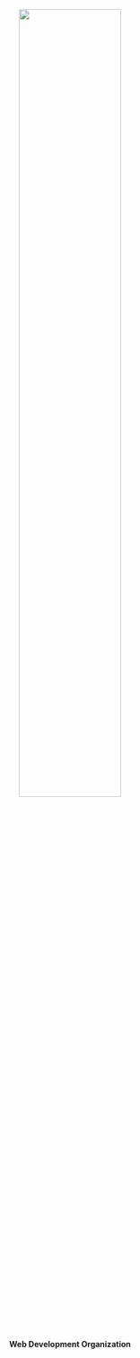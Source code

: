 <div align="center">

  <img width="60%" src="" alt="">
  <br><br>
  <p><strong>Web Development Organization</strong></p>

</div>
